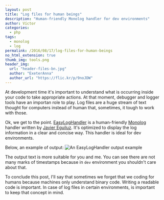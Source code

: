 ```yaml
---
layout: post
title: "Log files for human beings"
description: "Human-friendly Monolog handler for dev environments"
author: Víctor
categories:
  - php
tags:
  - monolog
  - log
permalink: /2016/08/17/log-files-for-human-beings
no_html_extension: true
thumb_img: tools.png
header_img:
  url: "header-files-bn.jpg"
  author: "ExeterAnna"
  author_url: "https://flic.kr/p/9noJDW"
---
```

At development time it's important to understand what is occurring inside your
code to take appropriate actions. At that moment, debugger and logger tools
have an importan role to play. Log files are a huge stream of text thought for
computers instead of human that, sometimes, it tough to work with those.

Ok, we get to the point. [EasyLogHandler](https://github.com/EasyCorp/easy-log-handler)
is a human-friendly [Monolog](https://github.com/Seldaek/monolog) handler
written by [Javier Eguiluz](https://github.com/javiereguiluz). It's optimized
to display the log information in a clear and concise way. This handler is ideal
for dev environments.

Below, an example of output:
![An EasyLogHandler output example](/assets/img/easyLogHandler-output.png "An EasyLogHandler output example")

The output text is more suitable for you and me. You can see there are not many marks
of timestamps because in `dev` environment you shouldn't care about that.

To conclude this post, I'll say that sometimes we forget that we coding for humans because
machines only understand binary code. Writing a readable code is important. In
case of log files in certain environments, is important to keep that concept in mind.  
